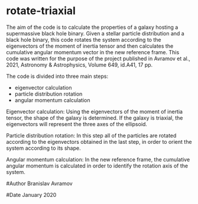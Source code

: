 # rotate-triaxial
The aim of the code is to calculate the properties of a galaxy hosting a supermassive black hole binary. Given a stellar particle distribution and a black hole binary, this code rotates the system according to the eigenvectors of the moment of inertia tensor and then calculates the cumulative angular momentum vector in the new reference frame.  This code was written for the purpose of the project  published in Avramov et al., 2021, Astronomy & Astrophysics, Volume 649, id.A41, 17 pp.


The code is divided into three main steps: 
- eigenvector calculation 
- particle distribution rotation
- angular momentum calculation

Eigenvector calculation: Using the eigenvectors of the moment of inertia tensor, the shape of the galaxy is determined. If the galaxy is triaxial, the eigenvectors will represent the three axes of the ellipsoid. 

Particle distribution rotation: In this step all of the particles are rotated according to the eigenvectors obtained in the last step, in order to orient the system according to its shape. 

Angular momentum calculation: In the new reference frame, the cumulative angular momentum is calculated in order to identify the rotation axis of the system. 


#Author
Branislav Avramov

#Date
January 2020


